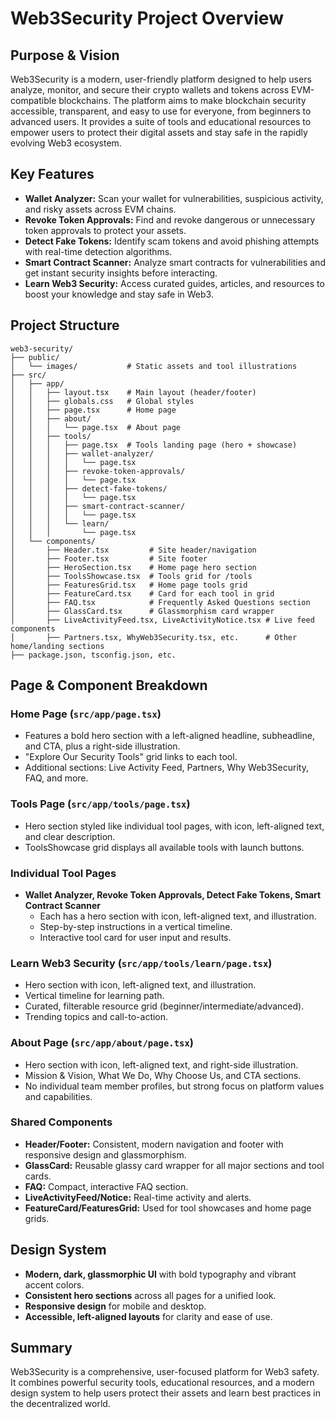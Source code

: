 # Web3Security Project Overview

## Purpose & Vision
Web3Security is a modern, user-friendly platform designed to help users analyze, monitor, and secure their crypto wallets and tokens across EVM-compatible blockchains. The platform aims to make blockchain security accessible, transparent, and easy to use for everyone, from beginners to advanced users. It provides a suite of tools and educational resources to empower users to protect their digital assets and stay safe in the rapidly evolving Web3 ecosystem.

## Key Features
- **Wallet Analyzer:** Scan your wallet for vulnerabilities, suspicious activity, and risky assets across EVM chains.
- **Revoke Token Approvals:** Find and revoke dangerous or unnecessary token approvals to protect your assets.
- **Detect Fake Tokens:** Identify scam tokens and avoid phishing attempts with real-time detection algorithms.
- **Smart Contract Scanner:** Analyze smart contracts for vulnerabilities and get instant security insights before interacting.
- **Learn Web3 Security:** Access curated guides, articles, and resources to boost your knowledge and stay safe in Web3.

## Project Structure

```
web3-security/
├── public/
│   └── images/           # Static assets and tool illustrations
├── src/
│   ├── app/
│   │   ├── layout.tsx    # Main layout (header/footer)
│   │   ├── globals.css   # Global styles
│   │   ├── page.tsx      # Home page
│   │   ├── about/
│   │   │   └── page.tsx  # About page
│   │   ├── tools/
│   │   │   ├── page.tsx  # Tools landing page (hero + showcase)
│   │   │   ├── wallet-analyzer/
│   │   │   │   └── page.tsx
│   │   │   ├── revoke-token-approvals/
│   │   │   │   └── page.tsx
│   │   │   ├── detect-fake-tokens/
│   │   │   │   └── page.tsx
│   │   │   ├── smart-contract-scanner/
│   │   │   │   └── page.tsx
│   │   │   └── learn/
│   │   │       └── page.tsx
│   └── components/
│       ├── Header.tsx         # Site header/navigation
│       ├── Footer.tsx         # Site footer
│       ├── HeroSection.tsx    # Home page hero section
│       ├── ToolsShowcase.tsx  # Tools grid for /tools
│       ├── FeaturesGrid.tsx   # Home page tools grid
│       ├── FeatureCard.tsx    # Card for each tool in grid
│       ├── FAQ.tsx            # Frequently Asked Questions section
│       ├── GlassCard.tsx      # Glassmorphism card wrapper
│       ├── LiveActivityFeed.tsx, LiveActivityNotice.tsx # Live feed components
│       ├── Partners.tsx, WhyWeb3Security.tsx, etc.      # Other home/landing sections
├── package.json, tsconfig.json, etc.
```

## Page & Component Breakdown

### Home Page (`src/app/page.tsx`)
- Features a bold hero section with a left-aligned headline, subheadline, and CTA, plus a right-side illustration.
- "Explore Our Security Tools" grid links to each tool.
- Additional sections: Live Activity Feed, Partners, Why Web3Security, FAQ, and more.

### Tools Page (`src/app/tools/page.tsx`)
- Hero section styled like individual tool pages, with icon, left-aligned text, and clear description.
- ToolsShowcase grid displays all available tools with launch buttons.

### Individual Tool Pages
- **Wallet Analyzer, Revoke Token Approvals, Detect Fake Tokens, Smart Contract Scanner**
  - Each has a hero section with icon, left-aligned text, and illustration.
  - Step-by-step instructions in a vertical timeline.
  - Interactive tool card for user input and results.

### Learn Web3 Security (`src/app/tools/learn/page.tsx`)
- Hero section with icon, left-aligned text, and illustration.
- Vertical timeline for learning path.
- Curated, filterable resource grid (beginner/intermediate/advanced).
- Trending topics and call-to-action.

### About Page (`src/app/about/page.tsx`)
- Hero section with icon, left-aligned text, and right-side illustration.
- Mission & Vision, What We Do, Why Choose Us, and CTA sections.
- No individual team member profiles, but strong focus on platform values and capabilities.

### Shared Components
- **Header/Footer:** Consistent, modern navigation and footer with responsive design and glassmorphism.
- **GlassCard:** Reusable glassy card wrapper for all major sections and tool cards.
- **FAQ:** Compact, interactive FAQ section.
- **LiveActivityFeed/Notice:** Real-time activity and alerts.
- **FeatureCard/FeaturesGrid:** Used for tool showcases and home page grids.

## Design System
- **Modern, dark, glassmorphic UI** with bold typography and vibrant accent colors.
- **Consistent hero sections** across all pages for a unified look.
- **Responsive design** for mobile and desktop.
- **Accessible, left-aligned layouts** for clarity and ease of use.

## Summary
Web3Security is a comprehensive, user-focused platform for Web3 safety. It combines powerful security tools, educational resources, and a modern design system to help users protect their assets and learn best practices in the decentralized world.
